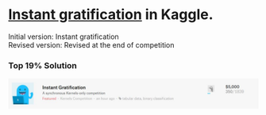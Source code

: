 # [Instant gratification](https://www.kaggle.com/c/instant-gratification) in Kaggle.
Initial version: Instant gratification  
Revised version: Revised at the end of competition
### Top 19% Solution
![](https://github.com/LinkedGithub/Kaggle/blob/master/Instant%20gratification/LB.JPG)
